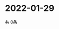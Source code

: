 # 2022-01-29
  共 0条

  <!-- BEGIN -->
  <!-- 最后更新时间Sat Jan 29 2022 10:03:20 GMT+0000 (Coordinated Universal Time) -->
  
  <!-- END -->
  
  